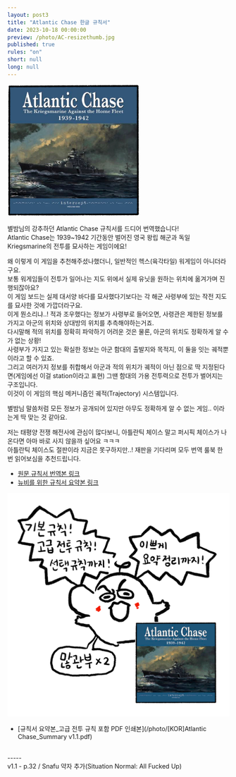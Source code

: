 ```yaml
---
layout: post3
title: "Atlantic Chase 한글 규칙서"
date: 2023-10-18 00:00:00
preview: /photo/AC-resizethumb.jpg
published: true
rules: "on"
short: null
long: null
---
```


<img src="/photo/AC-resizethumb.jpg" width="300">

별밤님의 강추하던 Atlantic Chase 규칙서를 드디어 번역했습니다!<br>
Atlantic Chase는 1939~1942 기간동안 벌어진 영국 왕립 해군과 독일 Kriegsmarine의 전투를 묘사하는 게임이에요!

왜 이렇게 이 게임을 추천해주셨나했더니, 일반적인 헥스(육각타일) 워게임이 아니더라구요.<br>
보통 워게임들이 전투가 일어나는 지도 위에서 실제 유닛을 원하는 위치에 옮겨가며 진행되잖아요?<br>
이 게임 보드는 실제 대서양 바다를 묘사했다기보다는 각 해군 사령부에 있는 작전 지도를 묘사한 것에 가깝더라구요.<br>
이게 뭔소리냐..! 적과 조우했다는 정보가 사령부로 들어오면, 사령관은 제한된 정보를 가지고 아군의 위치와 상대방의 위치를 추측해야하는거죠.<br>
다시말해 적의 위치를 정확히 파악하기 어려운 것은 물론, 아군의 위치도 정확하게 알 수가 없는 상황!<br>
사령부가 가지고 있는 확실한 정보는 아군 함대의 출발지와 목적지, 이 둘을 잇는 궤적뿐이라고 할 수 있죠.<br>
그리고 여러가지 정보를 취합해서 아군과 적의 위치가 궤적이 아닌 점으로 딱 지정된다면(게임에선 이걸 station이라고 표현)
그땐 함대의 가용 전투력으로 전투가 벌어지는 구조입니다.<br>
이것이 이 게임의 핵심 메커니즘인 궤적(Trajectory) 시스템입니다.

별밤님 말씀처럼 모든 정보가 공개되어 있지만 아무도 정확하게 알 수 없는 게임.. 이라는게 딱 맞는 것 같아요.

저는 태평양 전쟁 해전사에 관심이 많다보니, 아틀란틱 체이스 말고 퍼시픽 체이스가 나온다면 아마 바로 사지 않을까 싶어요 ㅋㅋㅋ<br>
아틀란틱 체이스도 절판이라 지금은 못구하지만..! 재판을 기다리며 모두 번역 룰북 한 번 읽어보심을 추천드립니다.<br>





- [원문 규칙서 번역본 링크](https://daso-bgg.notion.site/Atlantic-Chase-79cfc902e84a430ebcd3bc9de6d2ad99?pvs=4)
- [뉴비를 위한 규칙서 요약본 링크](https://daso-bgg.notion.site/Atlantic-Chase-rules-for-newbies-defd916a0abe45c3972bbf4e673d57b4?pvs=4)

<img src="/photo/AC_letsgo.jpeg" width="1000">

- [규칙서 요약본_고급 전투 규칙 포함 PDF 인쇄본](/photo/[KOR]Atlantic Chase_Summary v1.1.pdf)

<br>
-----
<br>
v1.1 - p.32 / Snafu 약자 추가(Situation Normal: All Fucked Up) 
<br>